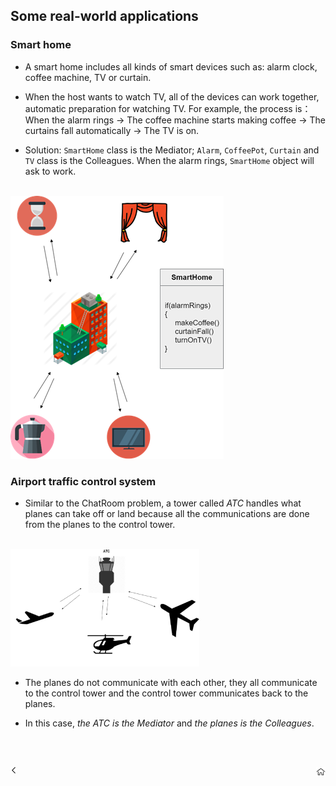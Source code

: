 ## Some real-world applications

### Smart home

- A smart home includes all kinds of smart devices such as: alarm clock, coffee machine, TV or curtain.

- When the host wants to watch TV, all of the devices can work together, automatic preparation for watching TV. For example, the process is：When the alarm rings -> The coffee machine starts making coffee -> The curtains fall automatically -> The TV is on.

- Solution: ```SmartHome``` class is the Mediator; ```Alarm```, ```CoffeePot```, ```Curtain``` and ```TV``` class is the Colleagues. When the alarm rings, ```SmartHome``` object will ask to work.

<br/>

<img src="./../assets/img/05_Smart_Home.png"/>

<br/>

### Airport traffic control system


- Similar to the ChatRoom problem, a tower called *ATC* handles what planes can take off or land because all the communications are done from the planes to the control tower.
  
<br/>

<img width="60%" src="./../assets/img/05_Airport.png"/>

<br/>

- The planes do not communicate with each other, they all communicate to the control tower and the control tower communicates back to the planes.

- In this case, *the ATC is the Mediator* and *the planes is the Colleagues*.

<br/>
<br/>

[<img align="left" width="2%" src="./../assets/icon/previous.png"/>](./P04_Pros_and_Cons.md "Pros and Cons")
[<img align="right" width="3%" src="./../assets/icon/home.png"/>](../README.md "Back to Home")